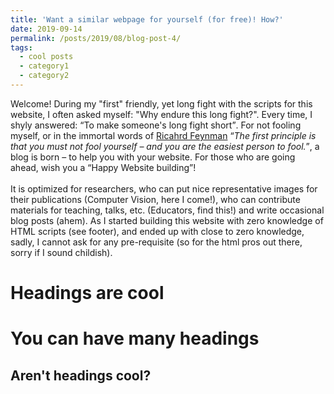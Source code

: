 ```yaml
---
title: 'Want a similar webpage for yourself (for free)! How?'
date: 2019-09-14
permalink: /posts/2019/08/blog-post-4/
tags:
  - cool posts
  - category1
  - category2
---
```


Welcome! During my "first" friendly, yet long fight with the scripts for this website, I often asked myself: "Why endure this long fight?". Every time, I shyly answered: <q>To make someone's long fight short</q>. For not fooling myself, or in the immortal words of [Ricahrd Feynman](https://en.wikipedia.org/wiki/Richard_Feynman) <q><i>The first principle is that you must not fool yourself – and you are the easiest person to fool.</i></q>, a blog is born – to help you with your website. For those who are going ahead, wish you a <q>Happy Website building</q>!         
 <br>
  It is optimized for researchers, who can put nice representative images for their publications (Computer Vision, here I come!), who can contribute materials for teaching, talks, etc. (Educators, find this!) and write occasional blog posts (ahem). As I started building this website with zero knowledge of HTML scripts (see footer), and ended up with close to zero knowledge,  sadly, I cannot ask for any pre-requisite (so for the html pros out there, sorry if I sound childish).  


Headings are cool
======

You can have many headings
======

Aren't headings cool?
------
